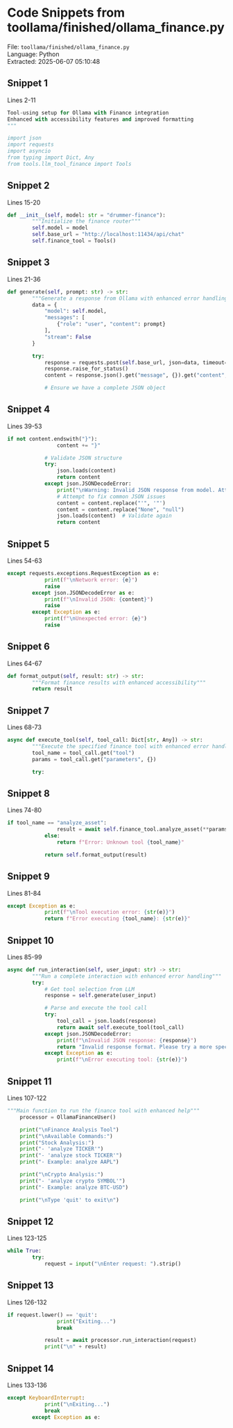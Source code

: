 # Code Snippets from toollama/finished/ollama_finance.py

File: `toollama/finished/ollama_finance.py`  
Language: Python  
Extracted: 2025-06-07 05:10:48  

## Snippet 1
Lines 2-11

```Python
Tool-using setup for Ollama with Finance integration
Enhanced with accessibility features and improved formatting
"""

import json
import requests
import asyncio
from typing import Dict, Any
from tools.llm_tool_finance import Tools
```

## Snippet 2
Lines 15-20

```Python
def __init__(self, model: str = "drummer-finance"):
        """Initialize the finance router"""
        self.model = model
        self.base_url = "http://localhost:11434/api/chat"
        self.finance_tool = Tools()
```

## Snippet 3
Lines 21-36

```Python
def generate(self, prompt: str) -> str:
        """Generate a response from Ollama with enhanced error handling"""
        data = {
            "model": self.model,
            "messages": [
                {"role": "user", "content": prompt}
            ],
            "stream": False
        }

        try:
            response = requests.post(self.base_url, json=data, timeout=30)
            response.raise_for_status()
            content = response.json().get("message", {}).get("content", "").strip()

            # Ensure we have a complete JSON object
```

## Snippet 4
Lines 39-53

```Python
if not content.endswith("}"):
                content += "}"

            # Validate JSON structure
            try:
                json.loads(content)
                return content
            except json.JSONDecodeError:
                print("\nWarning: Invalid JSON response from model. Attempting to fix...")
                # Attempt to fix common JSON issues
                content = content.replace("'", '"')
                content = content.replace("None", "null")
                json.loads(content)  # Validate again
                return content
```

## Snippet 5
Lines 54-63

```Python
except requests.exceptions.RequestException as e:
            print(f"\nNetwork error: {e}")
            raise
        except json.JSONDecodeError as e:
            print(f"\nInvalid JSON: {content}")
            raise
        except Exception as e:
            print(f"\nUnexpected error: {e}")
            raise
```

## Snippet 6
Lines 64-67

```Python
def format_output(self, result: str) -> str:
        """Format finance results with enhanced accessibility"""
        return result
```

## Snippet 7
Lines 68-73

```Python
async def execute_tool(self, tool_call: Dict[str, Any]) -> str:
        """Execute the specified finance tool with enhanced error handling"""
        tool_name = tool_call.get("tool")
        params = tool_call.get("parameters", {})

        try:
```

## Snippet 8
Lines 74-80

```Python
if tool_name == "analyze_asset":
                result = await self.finance_tool.analyze_asset(**params)
            else:
                return f"Error: Unknown tool {tool_name}"

            return self.format_output(result)
```

## Snippet 9
Lines 81-84

```Python
except Exception as e:
            print(f"\nTool execution error: {str(e)}")
            return f"Error executing {tool_name}: {str(e)}"
```

## Snippet 10
Lines 85-99

```Python
async def run_interaction(self, user_input: str) -> str:
        """Run a complete interaction with enhanced error handling"""
        try:
            # Get tool selection from LLM
            response = self.generate(user_input)

            # Parse and execute the tool call
            try:
                tool_call = json.loads(response)
                return await self.execute_tool(tool_call)
            except json.JSONDecodeError:
                print(f"\nInvalid JSON response: {response}")
                return "Invalid response format. Please try a more specific request."
            except Exception as e:
                print(f"\nError executing tool: {str(e)}")
```

## Snippet 11
Lines 107-122

```Python
"""Main function to run the finance tool with enhanced help"""
    processor = OllamaFinanceUser()

    print("\nFinance Analysis Tool")
    print("\nAvailable Commands:")
    print("Stock Analysis:")
    print("- 'analyze TICKER'")
    print("- 'analyze stock TICKER'")
    print("- Example: analyze AAPL")

    print("\nCrypto Analysis:")
    print("- 'analyze crypto SYMBOL'")
    print("- Example: analyze BTC-USD")

    print("\nType 'quit' to exit\n")
```

## Snippet 12
Lines 123-125

```Python
while True:
        try:
            request = input("\nEnter request: ").strip()
```

## Snippet 13
Lines 126-132

```Python
if request.lower() == 'quit':
                print("Exiting...")
                break

            result = await processor.run_interaction(request)
            print("\n" + result)
```

## Snippet 14
Lines 133-136

```Python
except KeyboardInterrupt:
            print("\nExiting...")
            break
        except Exception as e:
```

